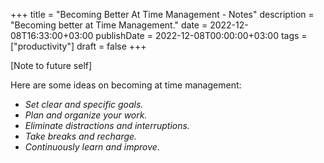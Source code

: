 +++
title = "Becoming Better At Time Management - Notes"
description = "Becoming better at Time Management."
date = 2022-12-08T16:33:00+03:00
publishDate = 2022-12-08T00:00:00+03:00
tags = ["productivity"]
draft = false
+++

[Note to future self]

Here are some ideas on becoming at time management:

-   _Set clear and specific goals._
-   _Plan and organize your work._
-   _Eliminate distractions and interruptions._
-   _Take breaks and recharge._
-   _Continuously learn and improve_.
